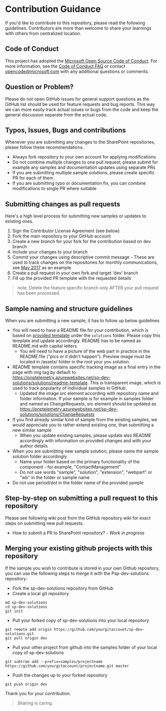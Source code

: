 # Contribution Guidance

If you'd like to contribute to this repository, please read the following guidelines. Contributors are more than welcome to share your learnings with others from centralized location.

## Code of Conduct

This project has adopted the [Microsoft Open Source Code of Conduct](https://opensource.microsoft.com/codeofconduct/).
For more information, see the [Code of Conduct FAQ](https://opensource.microsoft.com/codeofconduct/faq/)
or contact [opencode@microsoft.com](mailto:opencode@microsoft.com) with any additional questions or comments.

## Question or Problem?

Please do not open GitHub issues for general support questions as the GitHub list should be used for feature requests and bug reports. This way we can more easily track actual issues or bugs from the code and keep the general discussion separate from the actual code.  

## Typos, Issues, Bugs and contributions

Whenever you are submitting any changes to the SharePoint repositories, please follow these recommendations.

* Always fork repository to your own account for applying modifications
* Do not combine multiple changes to one pull request, please submit for example any samples and documentation updates using separate PRs
* If you are submitting multiple sample solutions, please create specific PR for each of them
* If you are submitting typo or documentation fix, you can combine modifications to single PR where suitable

## Submitting changes as pull requests

Here's a high level process for submitting new samples or updates to existing ones.

1. Sign the Contributor License Agreement (see below)
2. Fork the main repository to your GitHub account
3. Create a new branch for your fork for the contribution based on dev branch
4. Include your changes to your branch
5. Commit your changes using descriptive commit message - These are used to track changes on the repositories for monthly communications, see [May 2017](https://dev.office.com/blogs/PnP-May-2017-Release) as an example
6. Create a pull request in your own fork and target 'dev' branch
7. Fill up the provided PR template with the requested details

> note. Delete the feature specific branch only AFTER your pull request has been processed.

## Sample naming and structure guidelines

When you are submitting a new sample, it has to follow up below guidelines

- You will need to have a README file for your contribution, which is based on [provided template](../solutions/README-template.md) under the `solutions` folder. Please copy this template and update accordingly. README has to be named as README.md with capital letters.
    - You will need to have a picture of the web part in practice in the README file ("pics or it didn't happen"). Preview image must be located in /assets/ folder in the root your you solution.
- README template contains specific tracking image as a final entry in the page with img tag by default to https://pnptelemetry.azurewebsites.net/sp-dev-solutions/solutions/readme-template. This is transparent image, which is used to track popularity of individual samples in GitHub.
    - Updated the image src element according with repository name and folder information. If your sample is for example in samples folder and named as ChangeRequests, src element should be updated as https://pnptelemetry.azurewebsites.net/sp-dev-solutions/solutions/ChangeRequests
- If you find already similar kind of sample from the existing samples, we would appreciate you to rather extend existing one, than submitting a new similar sample
    - When you update existing samples, please update also README accordingly with information on provided changes and with your author details
- When you are submitting new sample solution, please name the sample solution folder accordingly
    - Name your folder based on the primary functionality of the component - for example, "ContactManagement"
    - Do not use words "sample", "solution", "extension", "webpart" or "wb" in the folder or sample name
- Do not use period/dot in the folder name of the provided sample

## Step-by-step on submitting a pull request to this repository

Please see following wiki post from the GitHub repository wiki for exact steps on submitting new pull requests. 

* How to submit a PR to SharePoint repository? - *Work in progress*

## Merging your existing github projects with this repository

If the sample you wish to contribute is stored in your own Github repository, you can use the following steps to merge it with the Psp-dev-solutions repository:

* Fork the sp-dev-solutions repository from GitHub
* Create a local git repository 

```
md sp-dev-solutions
cd sp-dev-solutions
git init
```

* Pull your forked copy of sp-dev-solutions into your local repository

```
git remote add origin https://github.com/yourgitaccount/sp-dev-solutions.git
git pull origin dev
```

* Pull your other project from github into the samples folder of your local copy of sp-dev-solutions

```  
git subtree add --prefix=samples/projectname https://github.com/yourgitaccount/projectname.git master
```

* Push the changes up to your forked repository

```
git push origin dev
```

Thank you for your contribution.  

> Sharing is caring. 